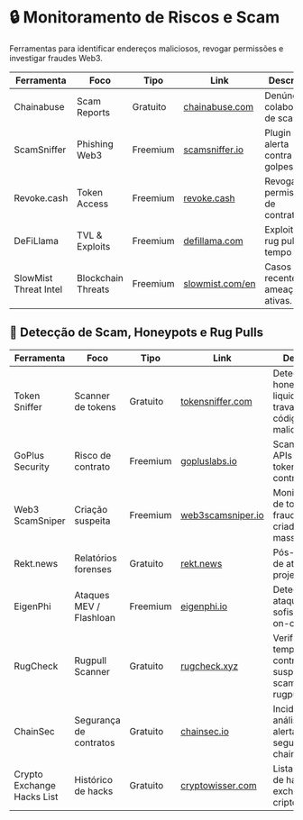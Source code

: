 # 🔒 Monitoramento de Riscos e Scam

Ferramentas para identificar endereços maliciosos, revogar permissões e investigar fraudes Web3.

| Ferramenta | Foco | Tipo | Link | Descrição |
|-----------|------|------|------|-----------|
| Chainabuse | Scam Reports | Gratuito | [chainabuse.com](https://chainabuse.com) | Denúncia colaborativa de scams. |
| ScamSniffer | Phishing Web3 | Freemium | [scamsniffer.io](https://scamsniffer.io) | Plugin de alerta contra golpes. |
| Revoke.cash | Token Access | Freemium | [revoke.cash](https://revoke.cash) | Revogar permissões de contratos. |
| DeFiLlama | TVL & Exploits | Freemium | [defillama.com](https://defillama.com) | Exploits e rug pulls em tempo real. |
| SlowMist Threat Intel | Blockchain Threats | Freemium | [slowmist.com/en](https://slowmist.com/en) | Casos recentes e ameaças ativas. |

## 🧪 Detecção de Scam, Honeypots e Rug Pulls

| Ferramenta         | Foco                   | Tipo        | Link                                                  | Descrição |
|--------------------|------------------------|-------------|-------------------------------------------------------|-----------|
| Token Sniffer      | Scanner de tokens      | Gratuito    | [tokensniffer.com](https://tokensniffer.com)         | Detecta honeypots, liquidez travada, código malicioso. |
| GoPlus Security    | Risco de contrato      | Freemium    | [gopluslabs.io](https://gopluslabs.io)               | Scanner e APIs para tokens e contratos. |
| Web3 ScamSniper    | Criação suspeita       | Freemium    | [web3scamsniper.io](https://web3scamsniper.io)       | Monitoramento de tokens fraudulentos criados em massa. |
| Rekt.news          | Relatórios forenses    | Gratuito    | [rekt.news](https://rekt.news)                       | Pós-mortem de ataques em projetos cripto. |
| EigenPhi           | Ataques MEV / Flashloan| Freemium    | [eigenphi.io](https://eigenphi.io)                   | Detecta ataques sofisticados on-chain. |
| RugCheck           | Rugpull Scanner        | Gratuito    | [rugcheck.xyz](https://rugcheck.xyz)                 | Verificação em tempo real de contratos suspeitos de scam ou rugpull. |
| ChainSec           | Segurança de contratos | Gratuito    | [chainsec.io](https://chainsec.io)                   | Incidentes, análises e alertas sobre segurança on-chain. |
| Crypto Exchange Hacks List | Histórico de hacks | Gratuito | [cryptowisser.com](https://www.cryptowisser.com/) | Lista histórica de hacks em exchanges de criptoativos. |

